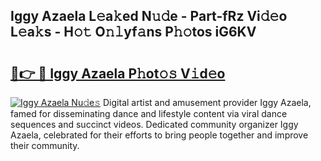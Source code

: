 ## Iggy Azaela L𝚎a𝚔ed N𝚞𝚍e - Part-fRz Vi𝚍𝚎o L𝚎a𝚔s - H𝚘𝚝 O𝚗𝚕yf𝚊ns P𝚑𝚘tos iG6KV

# <h2><a href="http://kfep5k.oniu.top/?m=Iggy+Azaela">🔗👉 🔴 Iggy Azaela P𝚑ot𝚘𝚜 V𝚒d𝚎o</a></h2>

[![Iggy Azaela Nu𝚍e𝚜](https://i.imgur.com/0qMVB7G.gif)](http://kfep5k.oniu.top/?m=Iggy+Azaela)
Digital artist and amusement provider Iggy Azaela, famed for disseminating dance and lifestyle content via viral dance sequences and succinct videos. Dedicated community organizer Iggy Azaela, celebrated for their efforts to bring people together and improve their community.  
